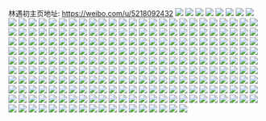 林遇初主页地址: https://weibo.com/u/5218092432 
![](https://wx4.sinaimg.cn/mw2000/005H8Adagy1h8uci0vxz4j30u0140wja.jpg) 
![](https://wx4.sinaimg.cn/mw2000/005H8Adagy1h8tgzbmassj30rg12n78b.jpg) 
![](https://wx4.sinaimg.cn/mw2000/005H8Adagy1h8tgzc10wej30if09nt9c.jpg) 
![](https://wx4.sinaimg.cn/mw2000/005H8Adagy1h8tfuc4hd1j30u0140wkc.jpg) 
![](https://wx4.sinaimg.cn/mw2000/005H8Adagy1h8tfubpy7wj30u0140jwg.jpg) 
![](https://wx4.sinaimg.cn/mw2000/005H8Adagy1h8sbenghc0j30u0140wmh.jpg) 
![](https://wx4.sinaimg.cn/mw2000/005H8Adagy1h8rrro0o17j30u0140tgj.jpg) 
![](https://wx4.sinaimg.cn/mw2000/005H8Adagy1h8rrrnfdrrj30u0140wkg.jpg) 
![](https://wx4.sinaimg.cn/mw2000/005H8Adagy1h8rrrqnq3xj30u0140gqw.jpg) 
![](https://wx4.sinaimg.cn/mw2000/005H8Adagy1h8rrrr3ou7j30u013owkb.jpg) 
![](https://wx4.sinaimg.cn/mw2000/005H8Adagy1h8rrrt1ipgj30u0140dl9.jpg) 
![](https://wx4.sinaimg.cn/mw2000/005H8Adagy1h8rrrqaj91j30u0142n1r.jpg) 
![](https://wx4.sinaimg.cn/mw2000/005H8Adagy1h8otba66idj30u0140ahv.jpg) 
![](https://wx4.sinaimg.cn/mw2000/005H8Adagy1h8n7u1azaej30u01t245n.jpg) 
![](https://wx4.sinaimg.cn/mw2000/005H8Adagy1h8n7tqxzilj30u01t2dly.jpg) 
![](https://wx4.sinaimg.cn/mw2000/005H8Adagy1h8mk309jy1j30u01407am.jpg) 
![](https://wx4.sinaimg.cn/mw2000/005H8Adagy1h8mk2zjh3cj30u0140dlx.jpg) 
![](https://wx4.sinaimg.cn/mw2000/005H8Adagy1h8mjf3ofo6j30pi0hv407.jpg) 
![](https://wx4.sinaimg.cn/mw2000/005H8Adagy1h8mhmccnaej30u013zjvn.jpg) 
![](https://wx4.sinaimg.cn/mw2000/005H8Adagy1h8mhme6ibxj30u014078c.jpg) 
![](https://wx4.sinaimg.cn/mw2000/005H8Adagy1h8mhmeobx6j30u0140whr.jpg) 
![](https://wx4.sinaimg.cn/mw2000/005H8Adagy1h8k5on6xk4j30u01t2n4l.jpg) 
![](https://wx4.sinaimg.cn/mw2000/005H8Adagy1h8k5sbjcanj30u01t245d.jpg) 
![](https://wx4.sinaimg.cn/mw2000/005H8Adagy1h8k5salxkgj30u01t2dn3.jpg) 
![](https://wx4.sinaimg.cn/mw2000/005H8Adagy1h8k5silh2wj30u01t245i.jpg) 
![](https://wx4.sinaimg.cn/mw2000/005H8Adagy1h8k5vsl9zbj30u01t20y7.jpg) 
![](https://wx4.sinaimg.cn/mw2000/005H8Adagy1h8k5t1z4xbj30u01t2dmj.jpg) 
![](https://wx4.sinaimg.cn/mw2000/005H8Adagy1h8k5uxdai3j30j915qq4t.jpg) 
![](https://wx4.sinaimg.cn/mw2000/005H8Adagy1h8k5wsxc8tj30u01t2agw.jpg) 
![](https://wx4.sinaimg.cn/mw2000/005H8Adagy1h8jrtx0l2ij30u01t2tfl.jpg) 
![](https://wx4.sinaimg.cn/mw2000/005H8Adagy1h8j2kt6mxlj30m10vpq5o.jpg) 
![](https://wx4.sinaimg.cn/mw2000/005H8Adagy1h8j2ktk8bxj31780u0n05.jpg) 
![](https://wx4.sinaimg.cn/mw2000/005H8Adagy1h8isvssxcqj30u0141dke.jpg) 
![](https://wx4.sinaimg.cn/mw2000/005H8Adagy1h8isvqm7a5j30u014046m.jpg) 
![](https://wx4.sinaimg.cn/mw2000/005H8Adagy1h8isvoosxhj30u0140ahv.jpg) 
![](https://wx4.sinaimg.cn/mw2000/005H8Adagy1h8isvsalckj30u0140k0u.jpg) 
![](https://wx4.sinaimg.cn/mw2000/005H8Adagy1h8gqphkld5j30u00u00xa.jpg) 
![](https://wx4.sinaimg.cn/mw2000/005H8Adagy1h8gqpga5jvj30r80r8dl7.jpg) 
![](https://wx4.sinaimg.cn/mw2000/005H8Adagy1h8gope0bytj30u0140tf2.jpg) 
![](https://wx4.sinaimg.cn/mw2000/005H8Adagy1h8c0c95eb5j30u00u0tcc.jpg) 
![](https://wx4.sinaimg.cn/mw2000/005H8Adagy1h886thdx7yj30u013zafx.jpg) 
![](https://wx4.sinaimg.cn/mw2000/005H8Adagy1h886y6u57uj30n607umxl.jpg) 
![](https://wx4.sinaimg.cn/mw2000/005H8Adagy1h84x9j7yltj30u01hbqec.jpg) 
![](https://wx4.sinaimg.cn/mw2000/005H8Adagy1h84l3faquuj30u014043h.jpg) 
![](https://wx4.sinaimg.cn/mw2000/005H8Adagy1h84l3dae3tj30u014l11z.jpg) 
![](https://wx4.sinaimg.cn/mw2000/005H8Adagy1h84l3gfbtpj30u01hdqbj.jpg) 
![](https://wx4.sinaimg.cn/mw2000/005H8Adagy1h84l3ft9qvj30u0140jwk.jpg) 
![](https://wx4.sinaimg.cn/mw2000/005H8Adagy1h84l3eis9aj30u0140qau.jpg) 
![](https://wx4.sinaimg.cn/mw2000/005H8Adagy1h84l3gwzbzj30u0140akx.jpg) 
![](https://wx4.sinaimg.cn/mw2000/005H8Adagy1h84l3dttqaj30u014ith7.jpg) 
![](https://wx4.sinaimg.cn/mw2000/005H8Adagy1h84l3hhxjkj30u0140dr5.jpg) 
![](https://wx4.sinaimg.cn/mw2000/005H8Adagy1h81imgfh30j30u0140tfk.jpg) 
![](https://wx4.sinaimg.cn/mw2000/005H8Adagy1h81imcrf12j30u01hcn58.jpg) 
![](https://wx4.sinaimg.cn/mw2000/005H8Adagy1h81infwm28j31hc0u0qaw.jpg) 
![](https://wx4.sinaimg.cn/mw2000/005H8Adagy1h81imdpipyj30u0140teu.jpg) 
![](https://wx4.sinaimg.cn/mw2000/005H8Adagy1h81infbmesj31hc0u0tgw.jpg) 
![](https://wx4.sinaimg.cn/mw2000/005H8Adagy1h81imf2mpbj31400u0agv.jpg) 
![](https://wx4.sinaimg.cn/mw2000/005H8Adagy1h80c1517jyj31400u0wl6.jpg) 
![](https://wx4.sinaimg.cn/mw2000/005H8Adagy1h7y1os021rj30u0140n27.jpg) 
![](https://wx4.sinaimg.cn/mw2000/005H8Adagy1h7y1oo6ipxj30u0140tes.jpg) 
![](https://wx4.sinaimg.cn/mw2000/005H8Adagy1h7xtchdi08j30u01hcgu3.jpg) 
![](https://wx4.sinaimg.cn/mw2000/005H8Adagy1h7wyqgkuraj30u01t2q69.jpg) 
![](https://wx4.sinaimg.cn/mw2000/005H8Adagy1h7wyq1n3jmj30ha0n2tb7.jpg) 
![](https://wx4.sinaimg.cn/mw2000/005H8Adagy1h7w1ave0o4j30u01t2djg.jpg) 
![](https://wx4.sinaimg.cn/mw2000/005H8Adagy1h7w1au9p9tj30u01t2n16.jpg) 
![](https://wx4.sinaimg.cn/mw2000/005H8Adagy1h7w1at9783j30u01t2n1g.jpg) 
![](https://wx4.sinaimg.cn/mw2000/005H8Adagy1h7w1c096hej30u01t2tc1.jpg) 
![](https://wx4.sinaimg.cn/mw2000/005H8Adagy1h7upkwxtf0j30u0136wnl.jpg) 
![](https://wx4.sinaimg.cn/mw2000/005H8Adagy1h7upkxdvtkj30u0140k19.jpg) 
![](https://wx4.sinaimg.cn/mw2000/005H8Adagy1h7upkvuylsj30my0un42u.jpg) 
![](https://wx4.sinaimg.cn/mw2000/005H8Adagy1h7upkwc8n4j30u01400y4.jpg) 
![](https://wx4.sinaimg.cn/mw2000/005H8Adagy1h7upkzgol8j30u0140jxn.jpg) 
![](https://wx4.sinaimg.cn/mw2000/005H8Adagy1h7to7wnc9kj30u012wgwx.jpg) 
![](https://wx4.sinaimg.cn/mw2000/005H8Adagy1h7to7wznzpj30u014010z.jpg) 
![](https://wx4.sinaimg.cn/mw2000/005H8Adagy1h7to7vulurj30u01414b2.jpg) 
![](https://wx4.sinaimg.cn/mw2000/005H8Adagy1h7to7xhjfdj30u013xqc1.jpg) 
![](https://wx4.sinaimg.cn/mw2000/005H8Adagy1h7r7u60kg1j30u0144qc5.jpg) 
![](https://wx4.sinaimg.cn/mw2000/005H8Adagy1h7r7u4mgzsj30u0140tf8.jpg) 
![](https://wx4.sinaimg.cn/mw2000/005H8Adagy1h7pwkgcirnj30ss1f6n2w.jpg) 
![](https://wx4.sinaimg.cn/mw2000/005H8Adagy1h7p8culjkdj30u0140jy2.jpg) 
![](https://wx4.sinaimg.cn/mw2000/005H8Adagy1h7nt1uar4uj31910u0n0r.jpg) 
![](https://wx4.sinaimg.cn/mw2000/005H8Adagy1h7nt1qn4x9j31900u0diu.jpg) 
![](https://wx4.sinaimg.cn/mw2000/005H8Adagy1h7nt1pttjrj31900u0mz0.jpg) 
![](https://wx4.sinaimg.cn/mw2000/005H8Adagy1h7nt1urj05j31900u0q4d.jpg) 
![](https://wx4.sinaimg.cn/mw2000/005H8Adagy1h7ng2vwfzaj318y0u00wo.jpg) 
![](https://wx4.sinaimg.cn/mw2000/005H8Adagy1h7ng2fkg9xj318y0u0aeg.jpg) 
![](https://wx4.sinaimg.cn/mw2000/005H8Adagy1h7ng2gj025j318x0u0786.jpg) 
![](https://wx4.sinaimg.cn/mw2000/005H8Adagy1h7ml05lbk9j30u014044c.jpg) 
![](https://wx4.sinaimg.cn/mw2000/005H8Adagy1h7ml04dd16j30u0140dlv.jpg) 
![](https://wx4.sinaimg.cn/mw2000/005H8Adagy1h7ml085yg8j30u0140tit.jpg) 
![](https://wx4.sinaimg.cn/mw2000/005H8Adagy1h7ml068xadj30u013yn6m.jpg) 
![](https://wx4.sinaimg.cn/mw2000/005H8Adagy1h7lizgyvi2j30u00u6jxt.jpg) 
![](https://wx4.sinaimg.cn/mw2000/005H8Adagy1h7lim97yu9j30u018vdhy.jpg) 
![](https://wx4.sinaimg.cn/mw2000/005H8Adagy1h7limacbcsj30u01dlmzy.jpg) 
![](https://wx4.sinaimg.cn/mw2000/005H8Adagy1h7limawledj30u01dljv9.jpg) 
![](https://wx4.sinaimg.cn/mw2000/005H8Adagy1h7lfpqy1urj30u0150k11.jpg) 
![](https://wx4.sinaimg.cn/mw2000/005H8Adagy1h7lfpp2ijej30u014igvx.jpg) 
![](https://wx4.sinaimg.cn/mw2000/005H8Adagy1h7lfpqa7gxj30u014046k.jpg) 
![](https://wx4.sinaimg.cn/mw2000/005H8Adagy1h7lfmuufl1j30k9100td2.jpg) 
![](https://wx4.sinaimg.cn/mw2000/005H8Adagy1h7lfmw7q0hj30u01he7cs.jpg) 
![](https://wx4.sinaimg.cn/mw2000/005H8Adagy1h7k3ocplg5j30u0140afr.jpg) 
![](https://wx4.sinaimg.cn/mw2000/005H8Adagy1h7k7aj4masj30u01hd7e2.jpg) 
![](https://wx4.sinaimg.cn/mw2000/005H8Adagy1h7k3obx72jj30u013yael.jpg) 
![](https://wx4.sinaimg.cn/mw2000/005H8Adagy1h7k7e08turj30u01t2n1w.jpg) 
![](https://wx4.sinaimg.cn/mw2000/005H8Adagy1h7j82dtzymj30u0140wlh.jpg) 
![](https://wx4.sinaimg.cn/mw2000/005H8Adagy1h7j82d5tcej30u0140q9g.jpg) 
![](https://wx4.sinaimg.cn/mw2000/005H8Adagy1h7j6jehwwwj30u0140n3c.jpg) 
![](https://wx4.sinaimg.cn/mw2000/005H8Adagy1h7j6jjwbtmj30t21fntes.jpg) 
![](https://wx4.sinaimg.cn/mw2000/005H8Adagy1h7hq5105bgj30u013t46g.jpg) 
![](https://wx4.sinaimg.cn/mw2000/005H8Adagy1h7htc5v7toj30u0140ahf.jpg) 
![](https://wx4.sinaimg.cn/mw2000/005H8Adagy1h7gqmo2vqoj30u0140gnh.jpg) 
![](https://wx4.sinaimg.cn/mw2000/005H8Adagy1h7gqmwh1nwj30u01hcjsm.jpg) 
![](https://wx4.sinaimg.cn/mw2000/005H8Adagy1h7flw0r1lvj31p330m7tv.jpg) 
![](https://wx4.sinaimg.cn/mw2000/005H8Adagy1h7flvzhr77j319d28nmyt.jpg) 
![](https://wx4.sinaimg.cn/mw2000/005H8Adagy1h7fj8ua35pj313y1han0d.jpg) 
![](https://wx4.sinaimg.cn/mw2000/005H8Adagy1h7fj9mwsc5j31zo2nwqv5.jpg) 
![](https://wx4.sinaimg.cn/mw2000/005H8Adagy1h7derv8yx4j320d2q2tzl.jpg) 
![](https://wx4.sinaimg.cn/mw2000/005H8Adagy1h7deru54iaj325c2xbazo.jpg) 
![](https://wx4.sinaimg.cn/mw2000/005H8Adagy1h7c46b11g1j31mj262e3a.jpg) 
![](https://wx4.sinaimg.cn/mw2000/005H8Adagy1h79urfhlt4j31391mv1gz.jpg) 
![](https://wx4.sinaimg.cn/mw2000/005H8Adagy1h79v41z6x3j30wi1yc4qp.jpg) 
![](https://wx4.sinaimg.cn/mw2000/005H8Adagy1h79v76ngtlj30uv155wf8.jpg) 
![](https://wx4.sinaimg.cn/mw2000/005H8Adagy1h77bmxyxb9j31qi2bdx6p.jpg) 
![](https://wx4.sinaimg.cn/mw2000/005H8Adagy1h77bn3yo8ej31mh25xqv5.jpg) 
![](https://wx4.sinaimg.cn/mw2000/005H8Adagy1h77bmm8rirj31fs1x1hdt.jpg) 
![](https://wx4.sinaimg.cn/mw2000/005H8Adagy1h76bnhr9ovj31il20s4nr.jpg) 
![](https://wx4.sinaimg.cn/mw2000/005H8Adagy1h76bnli8qoj31jf21w1kx.jpg) 
![](https://wx4.sinaimg.cn/mw2000/005H8Adagy1h72i3oactlj30t8127tel.jpg) 
![](https://wx4.sinaimg.cn/mw2000/005H8Adagy1h71dkmz40pj31sc2ds7wi.jpg) 
![](https://wx4.sinaimg.cn/mw2000/005H8Adagy1h70t4pqtn4j30wh0nf0xt.jpg) 
![](https://wx4.sinaimg.cn/mw2000/005H8Adagy1h70te6ybskj30vz0mi779.jpg) 
![](https://wx4.sinaimg.cn/mw2000/005H8Adagy1h70t4q90nzj30wh0ewq51.jpg) 
![](https://wx4.sinaimg.cn/mw2000/005H8Adagy1h70t4p1em5j30vg08wwf1.jpg) 
![](https://wx4.sinaimg.cn/mw2000/005H8Adagy1h70ta9rubkj30wi09odhb.jpg) 
![](https://wx4.sinaimg.cn/mw2000/005H8Adagy1h70teb9xp1j30sn0hijta.jpg) 
![](https://wx4.sinaimg.cn/mw2000/005H8Adagy1h6zc9vdvyrj30ua1huws1.jpg) 
![](https://wx4.sinaimg.cn/mw2000/005H8Adagy1h6x3rjiqa6j313t1yr7ko.jpg) 
![](https://wx4.sinaimg.cn/mw2000/005H8Adagy1h6x3rlj73yj30yz1q5h13.jpg) 
![](https://wx4.sinaimg.cn/mw2000/005H8Adaly1h6vdzzulvxj326f2wkhdt.jpg) 
![](https://wx4.sinaimg.cn/mw2000/005H8Adaly1h6ve07e52mj30wi1yce81.jpg) 
![](https://wx4.sinaimg.cn/mw2000/005H8Adaly1h6urqsdhtkj31sc2dstj7.jpg) 
![](https://wx4.sinaimg.cn/mw2000/005H8Adaly1h6urqtykbbj31rp2cxaj0.jpg) 
![](https://wx4.sinaimg.cn/mw2000/005H8Adaly1h6sgw3hpbkj32dr367u0y.jpg) 
![](https://wx4.sinaimg.cn/mw2000/005H8Adaly1h6rnq3d1qcj31pv2ahe4y.jpg) 
![](https://wx4.sinaimg.cn/mw2000/005H8Adaly1h6rnu8m934j30nq08bjsd.jpg) 
![](https://wx4.sinaimg.cn/mw2000/005H8Adaly1h6qdhq99tgj30po0zddj8.jpg) 
![](https://wx4.sinaimg.cn/mw2000/005H8Adaly1h6q8zt6qpej30wi1ycdmk.jpg) 
![](https://wx4.sinaimg.cn/mw2000/005H8Adaly1h6q8zswmemj30wi1ycako.jpg) 
![](https://wx4.sinaimg.cn/mw2000/005H8Adaly1h6p2ti3q0uj32182pmqbh.jpg) 
![](https://wx4.sinaimg.cn/mw2000/005H8Adaly1h6o3duli2dj31uo2g7e81.jpg) 
![](https://wx4.sinaimg.cn/mw2000/005H8Adaly1h6o3dpsje6j31mc25vdm2.jpg) 
![](https://wx4.sinaimg.cn/mw2000/005H8Adaly1h6npkj684lj31401hcdvr.jpg) 
![](https://wx4.sinaimg.cn/mw2000/005H8Adaly1h6mjm4sxsqj317s25tn3z.jpg) 
![](https://wx4.sinaimg.cn/mw2000/005H8Adaly1h6mjm12ze9j31kp2stwxs.jpg) 
![](https://wx4.sinaimg.cn/mw2000/005H8Adaly1h6mjm7sxgzj316o23uhbj.jpg) 
![](https://wx4.sinaimg.cn/mw2000/005H8Adaly1h6lrfqrnmxj32c0340dyy.jpg) 
![](https://wx4.sinaimg.cn/mw2000/005H8Adaly1h6lfylw9koj31y52lh4bb.jpg) 
![](https://wx4.sinaimg.cn/mw2000/005H8Adaly1h6lfyx0123j31cu1zkq8u.jpg) 
![](https://wx4.sinaimg.cn/mw2000/005H8Adaly1h6jba7izzfj31pn2a77wh.jpg) 
![](https://wx4.sinaimg.cn/mw2000/005H8Adaly1h6j5n9kwn0j32782wfqec.jpg) 
![](https://wx4.sinaimg.cn/mw2000/005H8Adaly1h6j5nsmyovj31yn2kyaho.jpg) 
![](https://wx4.sinaimg.cn/mw2000/005H8Adaly1h6j5ohirzmj31q02agb29.jpg) 
![](https://wx4.sinaimg.cn/mw2000/005H8Adaly1h6j5nnjvwsj31jk222e81.jpg) 
![](https://wx4.sinaimg.cn/mw2000/005H8Adaly1h6j5o9sihwj30wi1yck69.jpg) 
![](https://wx4.sinaimg.cn/mw2000/005H8Adaly1h6h2j0l9i1j321u1kwtc2.jpg) 
![](https://wx4.sinaimg.cn/mw2000/005H8Adaly1h6h2lzf622j31mx26ku0x.jpg) 
![](https://wx4.sinaimg.cn/mw2000/005H8Adaly1h6h2jm95nqj30wi1yce47.jpg) 
![](https://wx4.sinaimg.cn/mw2000/005H8Adaly1h6h2mpsruqj31rj2cqkjl.jpg) 
![](https://wx4.sinaimg.cn/mw2000/005H8Adaly1h6h2ldosasj30wi1yc7wh.jpg) 
![](https://wx4.sinaimg.cn/mw2000/005H8Adaly1h6f76asrooj31401hc1kx.jpg) 
![](https://wx4.sinaimg.cn/mw2000/005H8Adaly1h6do664dv9j30v515j472.jpg) 
![](https://wx4.sinaimg.cn/mw2000/005H8Adaly1h6az6jw9cvj30wi1ycwrc.jpg) 
![](https://wx4.sinaimg.cn/mw2000/005H8Adaly1h6az6o4o6bj30wi1yc7ha.jpg) 
![](https://wx4.sinaimg.cn/mw2000/005H8Adaly1h6az6g0qysj30wi1yc7g3.jpg) 
![](https://wx4.sinaimg.cn/mw2000/005H8Adaly1h6av2rod6gj30wi0aswfz.jpg) 
![](https://wx4.sinaimg.cn/mw2000/005H8Adaly1h6av2rh4vwj30wi0emjud.jpg) 
![](https://wx4.sinaimg.cn/mw2000/005H8Adaly1h6av2t9f4aj30wh1keakk.jpg) 
![](https://wx4.sinaimg.cn/mw2000/005H8Adaly1h68yy7o4r9j31kw23uwjo.jpg) 
![](https://wx4.sinaimg.cn/mw2000/005H8Adaly1h68yydvc3yj322q2rnwok.jpg) 
![](https://wx4.sinaimg.cn/mw2000/005H8Adaly1h68yxqb5l9j31hb1z3q76.jpg) 
![](https://wx4.sinaimg.cn/mw2000/005H8Adaly1h67vc7wacqj30wi1yc4hq.jpg) 
![](https://wx4.sinaimg.cn/mw2000/005H8Adaly1h67rsbppumj327h2xy1l0.jpg) 
![](https://wx4.sinaimg.cn/mw2000/005H8Adaly1h60ryo15n7j31rf2ckhdt.jpg) 
![](https://wx4.sinaimg.cn/mw2000/005H8Adaly1h60ryjcxu7j31lj24ox69.jpg) 
![](https://wx4.sinaimg.cn/mw2000/005H8Adaly1h60rxxbxidj322m3401ky.jpg) 
![](https://wx4.sinaimg.cn/mw2000/005H8Adaly1h60ryg1n9cj322m340kjm.jpg) 
![](https://wx4.sinaimg.cn/mw2000/005H8Adaly1h5vze85m9jj30wi1ycanq.jpg) 
![](https://wx4.sinaimg.cn/mw2000/005H8Adaly1h5rnzra4rjj30w516v137.jpg) 
![](https://wx4.sinaimg.cn/mw2000/005H8Adaly1h5rnzqrirwj30ts13pair.jpg) 
![](https://wx4.sinaimg.cn/mw2000/005H8Adaly1h5qg7d89tyj31qs2bpb29.jpg) 
![](https://wx4.sinaimg.cn/mw2000/005H8Adaly1h5qg7cbn3oj31sa2dqb29.jpg) 
![](https://wx4.sinaimg.cn/mw2000/005H8Adaly1h5pedvaajlj30wi1ycdxl.jpg) 
![](https://wx4.sinaimg.cn/mw2000/005H8Adaly1h5pedl3ufsj30wi1yc4l5.jpg) 
![](https://wx4.sinaimg.cn/mw2000/005H8Adaly1h5pee4qudsj30wi1yckcm.jpg) 
![](https://wx4.sinaimg.cn/mw2000/005H8Adaly1h5peehfhivj30wi1yc7ui.jpg) 
![](https://wx4.sinaimg.cn/mw2000/005H8Adaly1h5peev2ciij30wi1yctxf.jpg) 
![](https://wx4.sinaimg.cn/mw2000/005H8Adaly1h5pefc6eodj30wi1yc1kx.jpg) 
![](https://wx4.sinaimg.cn/mw2000/005H8Adaly1h5pefvrjk3j30wi1ycb29.jpg) 
![](https://wx4.sinaimg.cn/mw2000/005H8Adaly1h5peghjy8sj30wi1yc4qp.jpg) 
![](https://wx4.sinaimg.cn/mw2000/005H8Adaly1h5pegxqdjpj30wi1yc1kx.jpg) 
![](https://wx4.sinaimg.cn/mw2000/005H8Adaly1h5ke1ntaerj31nn27jb29.jpg) 
![](https://wx4.sinaimg.cn/mw2000/005H8Adaly1h5jo7ga18vj30qi1b446u.jpg) 
![](https://wx4.sinaimg.cn/mw2000/005H8Adaly1h5jo7s3798j30tn1gqdqt.jpg) 
![](https://wx4.sinaimg.cn/mw2000/005H8Adaly1h5jo7opp7lj32c03404qq.jpg) 
![](https://wx4.sinaimg.cn/mw2000/005H8Adaly1h5jo7f8zvlj31r42c6kjl.jpg) 
![](https://wx4.sinaimg.cn/mw2000/005H8Adaly1h5jo7qz2txj327i2vwe81.jpg) 
![](https://wx4.sinaimg.cn/mw2000/005H8Adaly1h5jmxe5mikj30zy1bo16q.jpg) 
![](https://wx4.sinaimg.cn/mw2000/005H8Adaly1h5jmxjll60j31tc2jle81.jpg) 
![](https://wx4.sinaimg.cn/mw2000/005H8Adaly1h5g64wc75zj30us1517bk.jpg) 
![](https://wx4.sinaimg.cn/mw2000/005H8Adaly1h5g64rkn7ij30st12f42x.jpg) 
![](https://wx4.sinaimg.cn/mw2000/005H8Adaly1h5g64wvhycj31gc1xsdpl.jpg) 
![](https://wx4.sinaimg.cn/mw2000/005H8Adaly1h57xauymi8j30u0190q8z.jpg) 
![](https://wx4.sinaimg.cn/mw2000/005H8Adaly1h57xawffhej30u01927b6.jpg) 
![](https://wx4.sinaimg.cn/mw2000/005H8Adaly1h57xaxateaj30u0191gsd.jpg) 
![](https://wx4.sinaimg.cn/mw2000/005H8Adaly1h57xayhwrkj30u0191wlc.jpg) 
![](https://wx4.sinaimg.cn/mw2000/005H8Adaly1h57xb05e30j30u0191tfk.jpg) 
![](https://wx4.sinaimg.cn/mw2000/005H8Adaly1h57xau16fvj30u0191dm5.jpg) 
![](https://wx4.sinaimg.cn/mw2000/005H8Adaly1h57s6lztj6j30u014e0wj.jpg) 
![](https://wx4.sinaimg.cn/mw2000/005H8Adaly1h57s6mr781j30u01400z1.jpg) 
![](https://wx4.sinaimg.cn/mw2000/005H8Adaly1h57s6lc5t1j30u013tn3c.jpg) 
![](https://wx4.sinaimg.cn/mw2000/005H8Adaly1h57s6nuf20j30u0141wls.jpg) 
![](https://wx4.sinaimg.cn/mw2000/005H8Adaly1h56ymvvgkfj30u00u0whu.jpg) 
![](https://wx4.sinaimg.cn/mw2000/005H8Adaly1h54oqaplf0j30u019079e.jpg) 
![](https://wx4.sinaimg.cn/mw2000/005H8Adaly1h54oqbofyrj30u01910xq.jpg) 
![](https://wx4.sinaimg.cn/mw2000/005H8Adaly1h50wh9c4qhj30u014141c.jpg) 
![](https://wx4.sinaimg.cn/mw2000/005H8Adaly1h50wh8tgetj30u0140whi.jpg) 
![](https://wx4.sinaimg.cn/mw2000/005H8Adaly1h4zrdm9qd1j30u0140al8.jpg) 
![](https://wx4.sinaimg.cn/mw2000/005H8Adaly1h4ucv32hh3j30u013813h.jpg) 
![](https://wx4.sinaimg.cn/mw2000/005H8Adaly1h4ucv4aeduj30u0140456.jpg) 
![](https://wx4.sinaimg.cn/mw2000/005H8Adaly1h4ucv4ma7bj30u0140n60.jpg) 
![](https://wx4.sinaimg.cn/mw2000/005H8Adaly1h4ucv4xfx9j30u0140k1g.jpg) 
![](https://wx4.sinaimg.cn/mw2000/005H8Adaly1h4ucmj72dij30u0140wio.jpg) 
![](https://wx4.sinaimg.cn/mw2000/005H8Adaly1h4rsm9crwrj30u0140gvx.jpg) 
![](https://wx4.sinaimg.cn/mw2000/005H8Adaly1h4qoyy7mg9j30u013z11d.jpg) 
![](https://wx4.sinaimg.cn/mw2000/005H8Adaly1h4qoyz3ya6j30mi0tztdb.jpg) 
![](https://wx4.sinaimg.cn/mw2000/005H8Adaly1h4pijnvblsj30u0140k1n.jpg) 
![](https://wx4.sinaimg.cn/mw2000/005H8Adaly1h4pijs7gyvj30u01407dt.jpg) 
![](https://wx4.sinaimg.cn/mw2000/005H8Adaly1h4pijp53ncj30u013zn72.jpg) 
![](https://wx4.sinaimg.cn/mw2000/005H8Adaly1h4pijqx7yzj30u013zk2p.jpg) 
![](https://wx4.sinaimg.cn/mw2000/005H8Adaly1h4of79t6huj30u013yq7g.jpg) 
![](https://wx4.sinaimg.cn/mw2000/005H8Adaly1h4lwqu4uuej30u013itif.jpg) 
![](https://wx4.sinaimg.cn/mw2000/005H8Adaly1h4lwqv65cqj30u0140n09.jpg) 
![](https://wx4.sinaimg.cn/mw2000/005H8Adaly1h4lwr4x89yj30u0140agu.jpg) 
![](https://wx4.sinaimg.cn/mw2000/005H8Adaly1h4lwr0w39zj30u0140qcd.jpg) 
![](https://wx4.sinaimg.cn/mw2000/005H8Adaly1h4lwr3ns1nj30u014046o.jpg) 
![](https://wx4.sinaimg.cn/mw2000/005H8Adaly1h4lwr22smij30u0140gso.jpg) 
![](https://wx4.sinaimg.cn/mw2000/005H8Adaly1h4lwqyemk4j30u013ztf2.jpg) 
![](https://wx4.sinaimg.cn/mw2000/005H8Adaly1h4lwqwy61nj30u0140n55.jpg) 
![](https://wx4.sinaimg.cn/mw2000/005H8Adaly1h4jygvm43nj30u0140gnx.jpg) 
![](https://wx4.sinaimg.cn/mw2000/005H8Adaly1h4jygwa4o8j30u0140q5m.jpg) 
![](https://wx4.sinaimg.cn/mw2000/005H8Adaly1h4jygvz16aj30u01400vo.jpg) 
